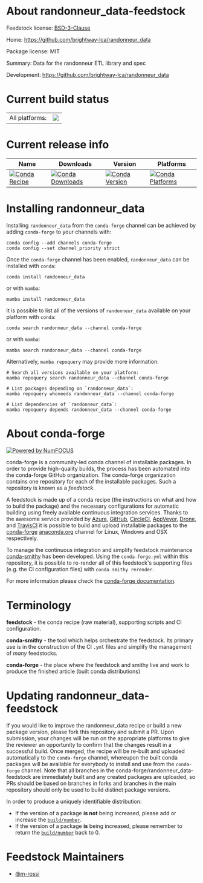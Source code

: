 About randonneur_data-feedstock
===============================

Feedstock license: [BSD-3-Clause](https://github.com/conda-forge/randonneur_data-feedstock/blob/main/LICENSE.txt)

Home: https://github.com/brightway-lca/randonneur_data

Package license: MIT

Summary: Data for the randonneur ETL library and spec

Development: https://github.com/brightway-lca/randonneur_data

Current build status
====================


<table><tr><td>All platforms:</td>
    <td>
      <a href="https://dev.azure.com/conda-forge/feedstock-builds/_build/latest?definitionId=24195&branchName=main">
        <img src="https://dev.azure.com/conda-forge/feedstock-builds/_apis/build/status/randonneur_data-feedstock?branchName=main">
      </a>
    </td>
  </tr>
</table>

Current release info
====================

| Name | Downloads | Version | Platforms |
| --- | --- | --- | --- |
| [![Conda Recipe](https://img.shields.io/badge/recipe-randonneur_data-green.svg)](https://anaconda.org/conda-forge/randonneur_data) | [![Conda Downloads](https://img.shields.io/conda/dn/conda-forge/randonneur_data.svg)](https://anaconda.org/conda-forge/randonneur_data) | [![Conda Version](https://img.shields.io/conda/vn/conda-forge/randonneur_data.svg)](https://anaconda.org/conda-forge/randonneur_data) | [![Conda Platforms](https://img.shields.io/conda/pn/conda-forge/randonneur_data.svg)](https://anaconda.org/conda-forge/randonneur_data) |

Installing randonneur_data
==========================

Installing `randonneur_data` from the `conda-forge` channel can be achieved by adding `conda-forge` to your channels with:

```
conda config --add channels conda-forge
conda config --set channel_priority strict
```

Once the `conda-forge` channel has been enabled, `randonneur_data` can be installed with `conda`:

```
conda install randonneur_data
```

or with `mamba`:

```
mamba install randonneur_data
```

It is possible to list all of the versions of `randonneur_data` available on your platform with `conda`:

```
conda search randonneur_data --channel conda-forge
```

or with `mamba`:

```
mamba search randonneur_data --channel conda-forge
```

Alternatively, `mamba repoquery` may provide more information:

```
# Search all versions available on your platform:
mamba repoquery search randonneur_data --channel conda-forge

# List packages depending on `randonneur_data`:
mamba repoquery whoneeds randonneur_data --channel conda-forge

# List dependencies of `randonneur_data`:
mamba repoquery depends randonneur_data --channel conda-forge
```


About conda-forge
=================

[![Powered by
NumFOCUS](https://img.shields.io/badge/powered%20by-NumFOCUS-orange.svg?style=flat&colorA=E1523D&colorB=007D8A)](https://numfocus.org)

conda-forge is a community-led conda channel of installable packages.
In order to provide high-quality builds, the process has been automated into the
conda-forge GitHub organization. The conda-forge organization contains one repository
for each of the installable packages. Such a repository is known as a *feedstock*.

A feedstock is made up of a conda recipe (the instructions on what and how to build
the package) and the necessary configurations for automatic building using freely
available continuous integration services. Thanks to the awesome service provided by
[Azure](https://azure.microsoft.com/en-us/services/devops/), [GitHub](https://github.com/),
[CircleCI](https://circleci.com/), [AppVeyor](https://www.appveyor.com/),
[Drone](https://cloud.drone.io/welcome), and [TravisCI](https://travis-ci.com/)
it is possible to build and upload installable packages to the
[conda-forge](https://anaconda.org/conda-forge) [anaconda.org](https://anaconda.org/)
channel for Linux, Windows and OSX respectively.

To manage the continuous integration and simplify feedstock maintenance
[conda-smithy](https://github.com/conda-forge/conda-smithy) has been developed.
Using the ``conda-forge.yml`` within this repository, it is possible to re-render all of
this feedstock's supporting files (e.g. the CI configuration files) with ``conda smithy rerender``.

For more information please check the [conda-forge documentation](https://conda-forge.org/docs/).

Terminology
===========

**feedstock** - the conda recipe (raw material), supporting scripts and CI configuration.

**conda-smithy** - the tool which helps orchestrate the feedstock.
                   Its primary use is in the construction of the CI ``.yml`` files
                   and simplify the management of *many* feedstocks.

**conda-forge** - the place where the feedstock and smithy live and work to
                  produce the finished article (built conda distributions)


Updating randonneur_data-feedstock
==================================

If you would like to improve the randonneur_data recipe or build a new
package version, please fork this repository and submit a PR. Upon submission,
your changes will be run on the appropriate platforms to give the reviewer an
opportunity to confirm that the changes result in a successful build. Once
merged, the recipe will be re-built and uploaded automatically to the
`conda-forge` channel, whereupon the built conda packages will be available for
everybody to install and use from the `conda-forge` channel.
Note that all branches in the conda-forge/randonneur_data-feedstock are
immediately built and any created packages are uploaded, so PRs should be based
on branches in forks and branches in the main repository should only be used to
build distinct package versions.

In order to produce a uniquely identifiable distribution:
 * If the version of a package **is not** being increased, please add or increase
   the [``build/number``](https://docs.conda.io/projects/conda-build/en/latest/resources/define-metadata.html#build-number-and-string).
 * If the version of a package **is** being increased, please remember to return
   the [``build/number``](https://docs.conda.io/projects/conda-build/en/latest/resources/define-metadata.html#build-number-and-string)
   back to 0.

Feedstock Maintainers
=====================

* [@m-rossi](https://github.com/m-rossi/)

